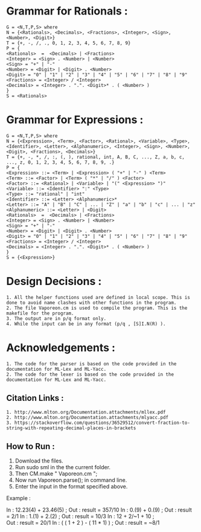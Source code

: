 # Grammar for Rationals : 
```
G = <N,T,P,S> where
N = {<Rationals>, <Decimals>, <Fractions>, <Integer>, <Sign>, <Number>, <Digit>}
T = {+, -, /, ., 0, 1, 2, 3, 4, 5, 6, 7, 8, 9}
P = {
<Rationals>  =  <Decimals> | <Fractions>
<Integer> = <Sign> . <Number> | <Number>
<Sign> = "+" | "-" 
<Number> = <Digit> | <Digit> . <Number>
<Digit> = "0" | "1" | "2" | "3" | "4" | "5" | "6" | "7" | "8" | "9"
<Fractions> = <Integer> / <Integer> 
<Decimals> = <Integer> . ".". <Digit>* . ( <Number> )
}
S = <Rationals>
```
# Grammar for Expressions :
```
G = <N,T,P,S> where
N = {<Expression>, <Term>, <Factor>, <Rational>, <Variable>, <Type>, <Identifier>, <Letter>, <Alphanumeric>, <Integer>, <Sign>, <Number>, <Digit>, <Fractions>, <Decimals>}
T = {+, -, *, /, :, (, ), rational, int, A, B, C, ..., Z, a, b, c, ..., z, 0, 1, 2, 3, 4, 5, 6, 7, 8, 9, .}
P = {
<Expression> ::= <Term> | <Expression> ( "+" | "-" ) <Term>
<Term> ::= <Factor> | <Term> ( "*" | "/" ) <Factor>
<Factor> ::= <Rational> | <Variable> | "(" <Expression> ")"
<Variable> ::= <Identifier> ":" <Type>
<Type> ::= "rational" | "int"
<Identifier> ::= <Letter> <Alphanumeric>*
<Letter> ::= "A" | "B" | "C" | ... | "Z" | "a" | "b" | "c" | ... | "z"
<Alphanumeric> ::= <Letter> | <Digit>
<Rationals>  =  <Decimals> | <Fractions>
<Integer> = <Sign> . <Number> | <Number>
<Sign> = "+" | "-" 
<Number> = <Digit> | <Digit> . <Number>
<Digit> = "0" | "1" | "2" | "3" | "4" | "5" | "6" | "7" | "8" | "9"
<Fractions> = <Integer> / <Integer> 
<Decimals> = <Integer> . ".". <Digit>* . ( <Number> )
}
S = {<Expression>}
```

# Design Decisions : 
```
1. All the helper functions used are defined in local scope. This is done to avoid name clashes with other functions in the program.
2. The file Vaporeon.cm is used to compile the program. This is the makefile for the program.
3. The output are in p/q format only.
4. While the input can be in any format (p/q , [S]I.N(R) ).
```

# Acknowledgements :
```
1. The code for the parser is based on the code provided in the documentation for ML-Lex and ML-Yacc. 
2. The code for the lexer is based on the code provided in the documentation for ML-Lex and ML-Yacc.
```

## Citation Links : 
```
1. http://www.mlton.org/Documentation.attachments/mllex.pdf
2. http://www.mlton.org/Documentation.attachments/mlyacc.pdf
3. https://stackoverflow.com/questions/36529512/convert-fraction-to-string-with-repeating-decimal-places-in-brackets
```
## How to Run : 
1. Download the files.
2. Run sudo sml in the the current folder.
3. Then CM.make " Vaporeon.cm ";
4. Now run Vaporeon.parse(); in command line.
5. Enter the input in the format specified above.

Example : 

In : 12.23(4) + 23.46(5) ;
Out : result = 357/10
In : 0.(9) + 0.(9) ; 
Out : result = 2/1
In : 1.(1) + 2.(2) ;
Out : result = 10/3
In : 12 + 2/~1 + 10 ;   
Out : result = 20/1
In : ( ( 1 + 2 ) - ( 11 * 1) ) ;
Out : result = ~8/1


